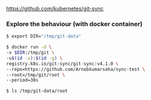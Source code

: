 https://github.com/kubernetes/git-sync

### Explore the behaviour (with docker container)
```bash
$ export DIR="/tmp/git-data"

$ docker run -d \
-v $DIR:/tmp/git \
-u$(id -u):$(id -g) \
registry.k8s.io/git-sync/git-sync:v4.1.0 \
--repo=https://github.com/Arnobkumarsaha/sync-test \
--root=/tmp/git/root \
--period=30s

$ ls /tmp/git-data/root
```

### 